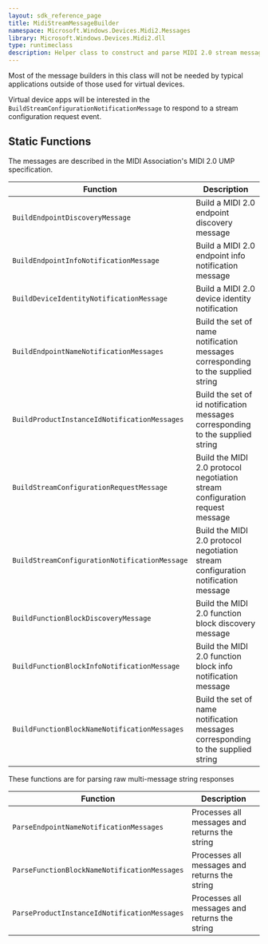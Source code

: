 ```yaml
---
layout: sdk_reference_page
title: MidiStreamMessageBuilder
namespace: Microsoft.Windows.Devices.Midi2.Messages
library: Microsoft.Windows.Devices.Midi2.dll
type: runtimeclass
description: Helper class to construct and parse MIDI 2.0 stream messages
---
```


Most of the message builders in this class will not be needed by typical applications outside of those used for virtual devices.

Virtual device apps will be interested in the `BuildStreamConfigurationNotificationMessage` to respond to a stream configuration request event.

## Static Functions

The messages are described in the MIDI Association's MIDI 2.0 UMP specification.

| Function | Description |
| --------------- | ----------- |
| `BuildEndpointDiscoveryMessage` | Build a MIDI 2.0 endpoint discovery message |
| `BuildEndpointInfoNotificationMessage` | Build a MIDI 2.0 endpoint info notification message |
| `BuildDeviceIdentityNotificationMessage` | Build a MIDI 2.0 device identity notification |
| `BuildEndpointNameNotificationMessages` | Build the set of name notification messages corresponding to the supplied string |
| `BuildProductInstanceIdNotificationMessages` | Build the set of id notification messages corresponding to the supplied string |
| `BuildStreamConfigurationRequestMessage` | Build the MIDI 2.0 protocol negotiation stream configuration request message |
| `BuildStreamConfigurationNotificationMessage` | Build the MIDI 2.0 protocol negotiation stream configuration notification message |
| `BuildFunctionBlockDiscoveryMessage` | Build the MIDI 2.0 function block discovery message |
| `BuildFunctionBlockInfoNotificationMessage` | Build the MIDI 2.0 function block info notification message |
| `BuildFunctionBlockNameNotificationMessages` | Build the set of name notification messages corresponding to the supplied string  |

These functions are for parsing raw multi-message string responses

| Function | Description |
| --------------- | ----------- |
| `ParseEndpointNameNotificationMessages` | Processes all messages and returns the string |
| `ParseFunctionBlockNameNotificationMessages` | Processes all messages and returns the string |
| `ParseProductInstanceIdNotificationMessages` | Processes all messages and returns the string |
